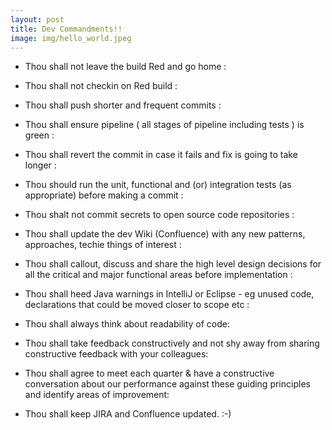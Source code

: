 ```yaml
---
layout: post
title: Dev Commandments!! 
image: img/hello_world.jpeg
---
```


*  Thou shall not leave the build Red and go home : 
  
*  Thou shall not checkin on Red build : 
  
*  Thou shall push shorter and frequent commits :  
  
*  Thou shall ensure pipeline ( all stages of pipeline including tests ) is green :  
  
*  Thou shall revert the commit in case it fails and fix is going to take longer :  
  
*  Thou should run the unit, functional and (or) integration tests (as appropriate) before making a commit :   

*  Thou shalt not commit secrets to open source code repositories : 
  
*  Thou shall update the dev Wiki (Confluence) with any new patterns, approaches, techie things of interest :  
  
*  Thou shall callout, discuss and share the high level design decisions for all the critical and major functional areas before implementation : 
   
*  Thou shall heed Java warnings in IntelliJ or Eclipse  - eg unused code, declarations that could be moved closer to scope etc : 
  
*  Thou shall always think about readability of code:
  
*  Thou shall take feedback constructively and not shy away from sharing constructive feedback with your colleagues:
  
*  Thou shall agree to meet each quarter & have a constructive conversation about our performance against these guiding principles and identify areas of improvement:
  
*  Thou shall keep JIRA and Confluence updated. :-)


